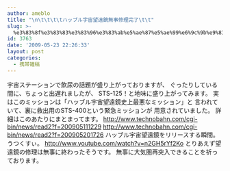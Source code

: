 ```yaml
---
author: ameblo
title: "\n\t\t\t\tハッブル宇宙望遠鏡無事修理完了\t\t"
slug: >-
  %e3%83%8f%e3%83%83%e3%83%96%e3%83%ab%e5%ae%87%e5%ae%99%e6%9c%9b%e9%81%a0%e9%8f%a1%e7%84%a1%e4%ba%8b%e4%bf%ae%e7%90%86%e5%ae%8c%e4%ba%86
id: 3763
date: '2009-05-23 22:26:33'
layout: post
categories:
  - 携帯雑稿
---
```


宇宙ステーションで飲尿の話題が盛り上がっておりますが、 ぐったりしている間に、ちょっと出遅れましたが、 STS-125！と地味に盛り上がってみます。 実はこのミッションは「ハッブル宇宙望遠鏡史上最悪なミッション」と 言われていて、裏に救出用のSTS-400という緊急ミッションが 用意されていました。 詳細はこのあたりにまとまってます。 http://www.technobahn.com/cgi-bin/news/read2?f=200905111229 http://www.technobahn.com/cgi-bin/news/read2?f=200905201726 ハッブル宇宙望遠鏡をリリースする瞬間。うつくすぃ。 http://www.youtube.com/watch?v=n2GH5rYf2Ko とりあえず望遠鏡の修理は無事に終わったそうです。 無事に大気圏再突入できることを祈っております。